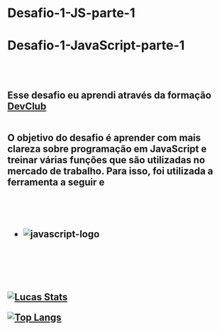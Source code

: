 # Desafio-1-JS-parte-1
<h1>Desafio-1-JavaScript-parte-1</h1>
<br>
<br>
<h2>Esse desafio eu aprendi através da formação <a href = "https://rodolfomori.com.br/devclub" target = "_blank">DevClub</a>
  <br>
  <br>
<p> O objetivo do desafio é aprender com mais clareza sobre programação em JavaScript e treinar várias funções que são utilizadas no mercado de trabalho. Para isso, foi utilizada a ferramenta a seguir e</p>
<br>
<br>
  
 -  <img src = "https://img.shields.io/badge/JavaScript-F7DF1E?style=for-the-badge&logo=javascript&logoColor=black" alt = "javascript-logo">
<br>
<br>
  <br>
  
  [![Lucas Stats](https://github-readme-stats.vercel.app/api?username=lucasoliveiraDEV22)](https://github.com/anuraghazra/github-readme-stats)

  
  [![Top Langs](https://github-readme-stats.vercel.app/api/top-langs/?username=lucasoliveiraDEV22)](https://github.com/anuraghazra/github-readme-stats)
